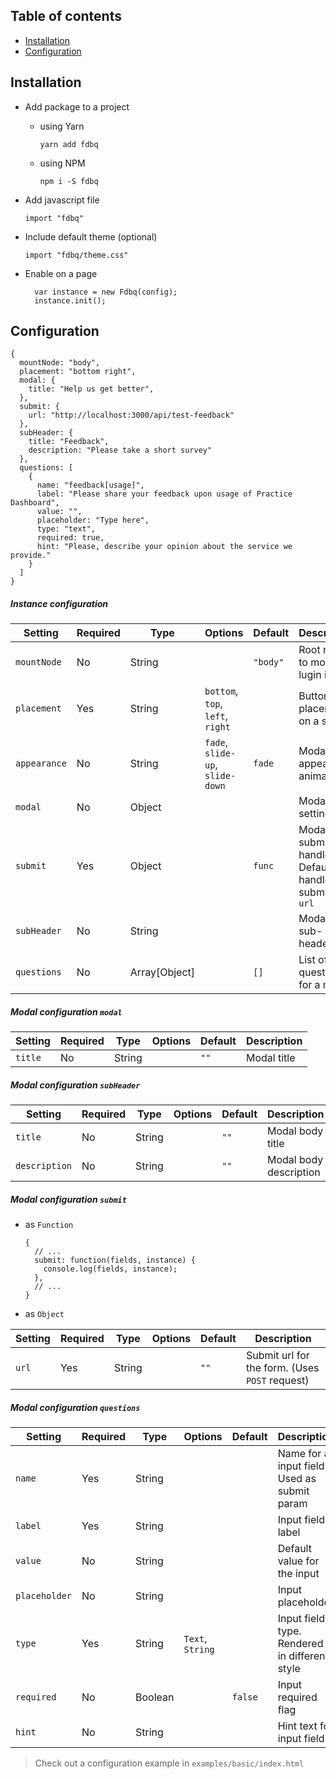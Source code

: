 ## Table of contents

- [Installation](#installation)
- [Configuration](#configuration)

## Installation

* Add package to a project

  * using Yarn

    `yarn add fdbq`

  * using NPM

    `npm i -S fdbq`

* Add javascript file

  `import "fdbq"`

* Include default theme (optional)

  `import "fdbq/theme.css"`

* Enable on a page

  ```
    var instance = new Fdbq(config);
    instance.init();
  ```

## Configuration

```
{
  mountNode: "body",
  placement: "bottom right",
  modal: {
    title: "Help us get better",
  },
  submit: {
    url: "http://localhost:3000/api/test-feedback"
  },
  subHeader: {
    title: "Feedback",
    description: "Please take a short survey"
  },
  questions: [
    {
      name: "feedback[usage]",
      label: "Please share your feedback upon usage of Practice Dashboard",
      value: "",
      placeholder: "Type here",
      type: "text",
      required: true,
      hint: "Please, describe your opinion about the service we provide."
    }
  ]
}
```

##### Instance configuration

| Setting                  | Required | Type                | Options                          | Default   | Description                   |
| ------------------------ | -------- | ------------------- | -------------------------------- | --------- | ----------------------------- |
| `mountNode`              | No       | String              |                                  |`"body" `  | Root node to mount lugin into |
| `placement`              | Yes      | String              | `bottom`, `top`, `left`, `right` |           | Button placement on a screen  |
| `appearance`             | No       | String              | `fade`, `slide-up`, `slide-down` | `fade`    | Modal appearance animation |
| `modal`                  | No       | Object              |                                  |           | Modal settings                |
| `submit`                 | Yes      | Object              |                                  |  `func`   | Modal submit handler. Default handler submit on `url` |
| `subHeader`              | No       | String              |                                  |           | Modal body sub-header         |
| `questions`              | No       | Array[Object]       |                                  | `[]`      | List of questions for a modal |

##### Modal configuration `modal`

| Setting  | Required | Type                | Options                          | Default   | Description |
| -------- | -------- | ------------------- | -------------------------------- | --------- | ----------- |
| `title`  | No       | String              |                                  |`"" `      | Modal title |

##### Modal configuration `subHeader`

| Setting       | Required | Type                | Options                          | Default   | Description            |
| ------------- | -------- | ------------------- | -------------------------------- | --------- | ---------------------- |
| `title`       | No       | String              |                                  |`"" `      | Modal body title       |
| `description` | No       | String              |                                  |`"" `      | Modal body description |

##### Modal configuration `submit`

* as `Function`

  ```
  {
    // ...
    submit: function(fields, instance) {
      console.log(fields, instance);
    },
    // ...
  }
  ```

* as `Object`

| Setting | Required | Type                | Options                          | Default   | Description                                    |
| ------- | -------- | ------------------- | -------------------------------- | --------- | ---------------------------------------------- |
| `url`   | Yes      | String              |                                  |`"" `      | Submit url for the form. (Uses `POST` request) |

##### Modal configuration `questions`

| Setting       | Required | Type    | Options          | Default | Description                                    |
| ------------- | -------- | ------- | ---------------- | ------- | ---------------------------------------------- |
| `name`        | Yes      | String  |                  |         | Name for a input field. Used as submit param   |
| `label`       | Yes      | String  |                  |         | Input field label                              |
| `value`       | No       | String  |                  |         | Default value for the input                    |
| `placeholder` | No       | String  |                  |         | Input placeholder                              |
| `type`        | Yes      | String  | `Text`, `String` |         | Input field type. Rendered in different style  |
| `required`    | No       | Boolean |                  | `false` | Input required flag                            |
| `hint`        | No       | String  |                  |         | Hint text for input field                      |


> Check out a configuration example in `examples/basic/index.html`
